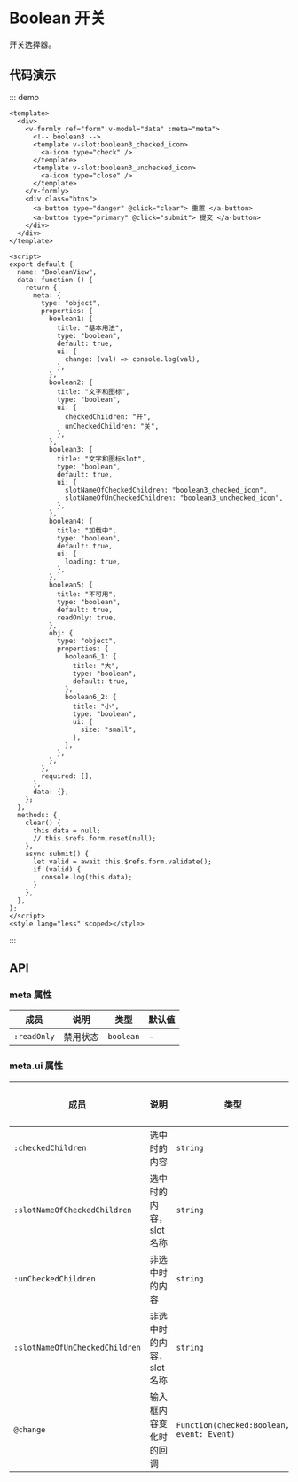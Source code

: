 # Boolean 开关

开关选择器。

## 代码演示

::: demo

```vue
<template>
  <div>
    <v-formly ref="form" v-model="data" :meta="meta">
      <!-- boolean3 -->
      <template v-slot:boolean3_checked_icon>
        <a-icon type="check" />
      </template>
      <template v-slot:boolean3_unchecked_icon>
        <a-icon type="close" />
      </template>
    </v-formly>
    <div class="btns">
      <a-button type="danger" @click="clear"> 重置 </a-button>
      <a-button type="primary" @click="submit"> 提交 </a-button>
    </div>
  </div>
</template>

<script>
export default {
  name: "BooleanView",
  data: function () {
    return {
      meta: {
        type: "object",
        properties: {
          boolean1: {
            title: "基本用法",
            type: "boolean",
            default: true,
            ui: {
              change: (val) => console.log(val),
            },
          },
          boolean2: {
            title: "文字和图标",
            type: "boolean",
            ui: {
              checkedChildren: "开",
              unCheckedChildren: "关",
            },
          },
          boolean3: {
            title: "文字和图标slot",
            type: "boolean",
            default: true,
            ui: {
              slotNameOfCheckedChildren: "boolean3_checked_icon",
              slotNameOfUnCheckedChildren: "boolean3_unchecked_icon",
            },
          },
          boolean4: {
            title: "加载中",
            type: "boolean",
            default: true,
            ui: {
              loading: true,
            },
          },
          boolean5: {
            title: "不可用",
            type: "boolean",
            default: true,
            readOnly: true,
          },
          obj: {
            type: "object",
            properties: {
              boolean6_1: {
                title: "大",
                type: "boolean",
                default: true,
              },
              boolean6_2: {
                title: "小",
                type: "boolean",
                ui: {
                  size: "small",
                },
              },
            },
          },
        },
        required: [],
      },
      data: {},
    };
  },
  methods: {
    clear() {
      this.data = null;
      // this.$refs.form.reset(null);
    },
    async submit() {
      let valid = await this.$refs.form.validate();
      if (valid) {
        console.log(this.data);
      }
    },
  },
};
</script>
<style lang="less" scoped></style>
```

:::

## API

### meta 属性

| 成员         | 说明     | 类型      | 默认值 |
| ------------ | -------- | --------- | ------ |
| `:readOnly` | 禁用状态 | `boolean` | -      |

### meta.ui 属性

| 成员                            | 说明                            | 类型                                      | 默认值    |
| ------------------------------- | ------------------------------- | ----------------------------------------- | --------- |
| `:checkedChildren`             | 选中时的内容                    | `string`                                  | -         |
| `:slotNameOfCheckedChildren`   | 选中时的内容，slot 名称         | `string`                                  | -         |
| `:unCheckedChildren`           | 非选中时的内容                  | `string`                                  | -         |
| `:slotNameOfUnCheckedChildren` | 非选中时的内容，slot 名称       | `string`                                  | -         |
| `@change`                      | 输入框内容变化时的回调          | `Function(checked:Boolean, event: Event)` | -         |
